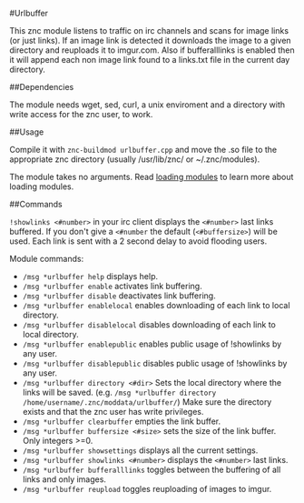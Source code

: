 #Urlbuffer

This znc module listens to traffic on irc channels and scans for image links (or just links). If an image link is detected it downloads the image to a given directory and reuploads it to imgur.com. Also if bufferalllinks is enabled then it will append each non image link found to a links.txt file in the current day directory. 

##Dependencies

The module needs wget, sed, curl, a unix enviroment and a directory with write access for the znc user, to work.

##Usage

Compile it with 
`znc-buildmod urlbuffer.cpp` 
and move the .so file to the appropriate znc directory (usually /usr/lib/znc/ or ~/.znc/modules).

The module takes no arguments.
Read [loading modules](http://wiki.znc.in/Modules#.28Un.29Loading_Modules) to learn more about loading modules. 

##Commands 

`!showlinks <#number>` 
in your irc client displays the `<#number>` last links buffered. If you don't give a `<#number` the default (`<#buffersize>`) will be used. Each link is sent with a 2 second delay to avoid flooding users.

Module commands:

 * `/msg *urlbuffer help` displays help.
 * `/msg *urlbuffer enable` activates link buffering.
 * `/msg *urlbuffer disable` deactivates link buffering.
 * `/msg *urlbuffer enablelocal` enables downloading of each link to local directory.
 * `/msg *urlbuffer disablelocal` disables downloading of each link to local directory.
 * `/msg *urlbuffer enablepublic` enables public usage of !showlinks by any user.
 * `/msg *urlbuffer disablepublic` disables public usage of !showlinks by any user.
 * `/msg *urlbuffer directory <#dir>` Sets the local directory where the links will be saved. (e.g. `/msg *urlbuffer directory /home/username/.znc/moddata/urlbuffer/`) Make sure the directory exists and that the znc user has write privileges.
 * `/msg *urlbuffer clearbuffer` empties the link buffer.
 * `/msg *urlbuffer buffersize <#size>` sets the size of the link buffer. Only integers >=0.
 * `/msg *urlbuffer showsettings` displays all the current settings.
 * `/msg *urlbuffer showlinks <#number>` displays the `<#number>` last links.
 * `/msg *urlbuffer bufferalllinks` toggles between the buffering of all links and only images.
 * `/msg *urlbuffer reupload` toggles reuploading of images to imgur.

